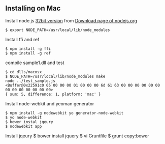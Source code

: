 
## Installing on Mac

Install node.js [32bit version](http://nodejs.org/dist/v0.10.26/node-v0.10.26-darwin-x86.tar.gz) from [Download page of nodejs.org ](http://nodejs.org/download/)

    $ export NODE_PATH=/usr/local/lib/node_modules

Install ffi and ref

    $ npm install -g ffi
    $ npm install -g ref

compile sample1.dll and test

    $ cd dlls/macosx
    $ NODE_PATH=/usr/local/lib/node_modules make
    node ../test_sample.js
    <Buffer@0x22591c0 05 00 00 00 01 00 00 00 6d 61 63 00 00 00 00 00 00 00 00 00 00 00 00 00>
    { sum: 5, difference: 1, platform: 'mac' }

Install node-webkit and yeoman generator

    $ npm install -g nodewebkit yo generator-node-webkit
    $ yo node-webkit
    $ bower instal jqeury
    $ nodewebkit app

Install jqeury
    $ bower install jquery
    $ vi Gruntfile
    $ grunt copy:bower



